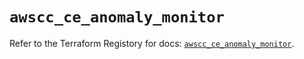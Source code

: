 # `awscc_ce_anomaly_monitor`

Refer to the Terraform Registory for docs: [`awscc_ce_anomaly_monitor`](https://registry.terraform.io/providers/hashicorp/awscc/0.70.0/docs/resources/ce_anomaly_monitor).
